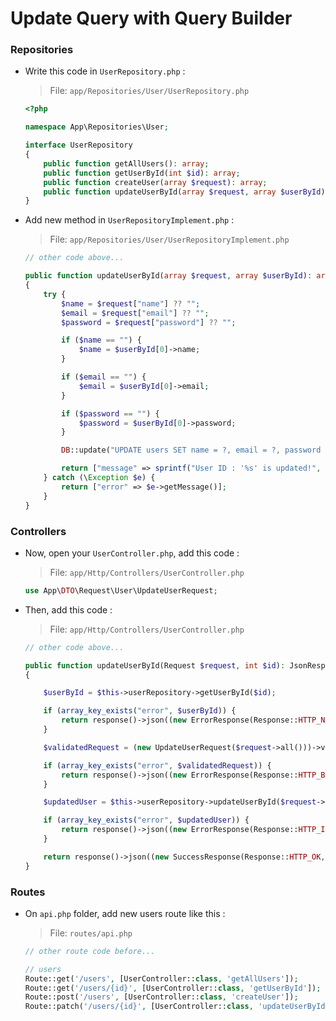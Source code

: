 # Update Query with Query Builder

### Repositories

-   Write this code in `UserRepository.php` :

    > File: `app/Repositories/User/UserRepository.php`

    ```php
    <?php

    namespace App\Repositories\User;

    interface UserRepository
    {
        public function getAllUsers(): array;
        public function getUserById(int $id): array;
        public function createUser(array $request): array;
        public function updateUserById(array $request, array $userById): array; // write this code
    }
    ```

-   Add new method in `UserRepositoryImplement.php` :

    > File: `app/Repositories/User/UserRepositoryImplement.php`

    ```php
    // other code above...

    public function updateUserById(array $request, array $userById): array
    {
        try {
            $name = $request["name"] ?? "";
            $email = $request["email"] ?? "";
            $password = $request["password"] ?? "";

            if ($name == "") {
                $name = $userById[0]->name;
            }

            if ($email == "") {
                $email = $userById[0]->email;
            }

            if ($password == "") {
                $password = $userById[0]->password;
            }

            DB::update("UPDATE users SET name = ?, email = ?, password = ? WHERE id = ?", [$name, $email, $password, $userById[0]->id]);

            return ["message" => sprintf("User ID : '%s' is updated!", $userById[0]->id)];
        } catch (\Exception $e) {
            return ["error" => $e->getMessage()];
        }
    }
    ```

### Controllers

-   Now, open your `UserController.php`, add this code :

    > File: `app/Http/Controllers/UserController.php`

    ```php
    use App\DTO\Request\User\UpdateUserRequest;
    ```

-   Then, add this code :

    > File: `app/Http/Controllers/UserController.php`

    ```php
    // other code above...

    public function updateUserById(Request $request, int $id): JsonResponse
    {

        $userById = $this->userRepository->getUserById($id);

        if (array_key_exists("error", $userById)) {
            return response()->json((new ErrorResponse(Response::HTTP_NOT_FOUND, $userById["error"]))->toArray(), Response::HTTP_NOT_FOUND);
        }

        $validatedRequest = (new UpdateUserRequest($request->all()))->validate();

        if (array_key_exists("error", $validatedRequest)) {
            return response()->json((new ErrorResponse(Response::HTTP_BAD_REQUEST, $validatedRequest["error"]))->toArray(), Response::HTTP_BAD_REQUEST);
        }

        $updatedUser = $this->userRepository->updateUserById($request->all(), $userById);

        if (array_key_exists("error", $updatedUser)) {
            return response()->json((new ErrorResponse(Response::HTTP_INTERNAL_SERVER_ERROR, $updatedUser["error"]))->toArray(), Response::HTTP_INTERNAL_SERVER_ERROR);
        }

        return response()->json((new SuccessResponse(Response::HTTP_OK, $updatedUser))->toArray(), Response::HTTP_OK);
    }
    ```

### Routes

-   On `api.php` folder, add new users route like this :

    > File: `routes/api.php`

    ```php
    // other route code before...

    // users
    Route::get('/users', [UserController::class, 'getAllUsers']);
    Route::get('/users/{id}', [UserController::class, 'getUserById']);
    Route::post('/users', [UserController::class, 'createUser']);
    Route::patch('/users/{id}', [UserController::class, 'updateUserById']); // write this code
    ```
